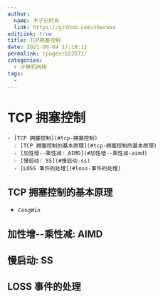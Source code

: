 ```yaml
---
author: 
  name: 木子识时务
  link: https://github.com/sbwcwso
editLink: true
title: TCP拥塞控制
date: 2021-09-04 17:19:12
permalink: /pages/b23571/
categories: 
  - 计算机网络
tags: 
  - 
---
```


# TCP 拥塞控制


```markmap
- [TCP 拥塞控制](#tcp-拥塞控制)
  - [TCP 拥塞控制的基本原理](#tcp-拥塞控制的基本原理)
  - [加性增--乘性减: AIMD](#加性增--乘性减-aimd)
  - [慢启动: SS](#慢启动-ss)
  - [LOSS 事件的处理](#loss-事件的处理)
```

## TCP 拥塞控制的基本原理

* `CongWin`

## 加性增--乘性减: AIMD

## 慢启动: SS

## LOSS 事件的处理

